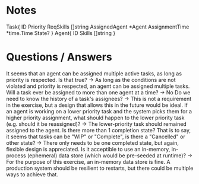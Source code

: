 # Notes
Task{
	ID
	Priority
	ReqSkills []string
	AssignedAgent *Agent
	AssignmentTime *time.Time
	State?
}
Agent{
	ID
	Skills []string
}

# Questions / Answers
It seems that an agent can be assigned multiple active tasks, as long as priority is respected. Is that true?
	-> As long as the conditions are not violated and priority is respected, an agent can be assigned multiple tasks.
Will a task ever be assigned to more than one agent at a time?
	-> No
Do we need to know the history of a task's assignees?
	-> This is not a requirement in the exercise, but a design that allows this in the future would be ideal.
If an agent is working on a lower priority task and the system picks them for a higher priority assignment, what should happen to the lower priority task (e.g. should it be reassigned)?
	-> The lower-priority task should remained assigned to the agent.
Is there more than 1 completion state? That is to say, it seems that tasks can be "WIP" or "Complete", is there a "Cancelled" or other state?
	-> There only needs to be one completed state, but again, flexible design is appreciated.
Is it acceptible to use an in-memory, in-process (ephemeral) data store (which would be pre-seeded at runtime)?
	-> For the purpose of this exercise, an in-memory data store is fine.  A production system should be resilient to restarts, but there could be multiple ways to achieve that.

